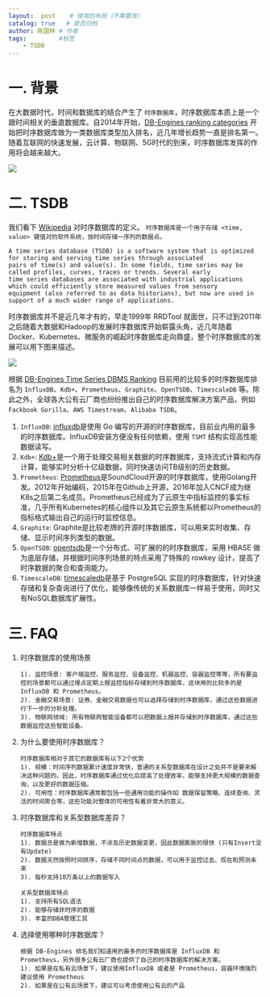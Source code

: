```yaml
---
layout:  post    # 使用的布局（不需要改）
catalog: true   # 是否归档
author: 陈国林 # 作者
tags:         #标签
    - TSDB
---
```


# 一. 背景
在大数据时代，时间和数据库的结合产生了 `时序数据库`，时序数据库本质上是一个跟时间相关的垂直数据库。自2014年开始，[DB-Engines ranking categories](https://db-engines.com/en/ranking_categories) 开始把时序数据库做为一类数据库类型加入排名，近几年增长趋势一直是排名第一。随着互联网的快速发展，云计算、物联网、5G时代的到来，时序数据库发挥的作用将会越来越大。

![](https://github.com/chenguolin/chenguolin.github.io/blob/master/data/image/db-ranking.png?raw=true)

# 二. TSDB
我们看下 [Wikipedia](https://en.wikipedia.org/wiki/Time_series_database) 对时序数据库的定义。 `时序数据库是一个用于存储 <time, value> 键值对的软件系统，按时间存储一序列的数据点。`

```
A time series database (TSDB) is a software system that is optimized for storing and serving time series through associated 
pairs of time(s) and value(s). In some fields, time series may be called profiles, curves, traces or trends. Several early 
time series databases are associated with industrial applications which could efficiently store measured values from sensory 
equipment (also referred to as data historians), but now are used in support of a much wider range of applications.
```

时序数据库并不是近几年才有的，早走1999年 RRDTool 就面世，只不过到2011年之后随着大数据和Hadoop的发展时序数据库开始崭露头角，近几年随着Docker、Kubernetes、微服务的崛起时序数据库走向鼎盛，整个时序数据库的发展可以用下图来描述。

![](https://github.com/chenguolin/chenguolin.github.io/blob/master/data/image/tsdb-fazhan.png?raw=true)

根据 [DB-Engines Time Series DBMS Ranking](https://db-engines.com/en/ranking_trend/time+series+dbms) 目前用的比较多的时序数据库排名为 `InfluxDB`、`Kdb+`、`Prometheus`、`Graphite`、`OpenTSDB`、`TimescaleDB` 等。除此之外，全球各大公有云厂商也纷纷推出自己的时序数据库解决方案产品，例如 `Fackbook Gorilla`、`AWS Timestream`、`Alibaba TSDB`。

1. `InfluxDB`: [influxdb](https://github.com/influxdata/influxdb)是使用 Go 编写的开源的时序数据库，目前业内用的最多的时序数据库。InfluxDB安装方便没有任何依赖，使用 `TSMT` 结构实现高性能数据读写。
2. `Kdb+`: [Kdb+](https://github.com/KxSystems/kdb)是一个用于处理交易相关数据的时序数据库，支持流式计算和内存计算，能够实时分析十亿级数据，同时快速访问TB级别的历史数据。
3. `Prometheus`: [Prometheus](https://prometheus.io/)是SoundCloud开源的时序数据库，使用Golang开发。2012年开始编码，2015年在Github上开源，2016年加入CNCF成为继K8s之后第二名成员。Prometheus已经成为了云原生中指标监控的事实标准，几乎所有Kubernetes的核心组件以及其它云原生系统都以Prometheus的指标格式输出自己的运行时监控信息。
4. `Graphite`: Graphite是比较老牌的开源时序数据库，可以用来实时收集、存储、显示时间序列类型的数据。
5. `OpenTSDB`: [opentsdb](https://github.com/OpenTSDB/opentsdb)是一个分布式、可扩展的的时序数据库，采用 HBASE 做为底层存储，并根据时间序列场景的特点采用了特殊的 rowkey 设计，提高了时序数据的聚合和查询能力。
6. `TimescaleDB`: [timescaledb](https://github.com/timescale/timescaledb)是基于 PostgreSQL 实现的时序数据库，针对快速存储和复杂查询进行了优化，能够像传统的关系数据库一样易于使用，同时又有NoSQL数据库扩展性。

# 三. FAQ
1. 时序数据库的使用场景
   ```
   1). 监控场景: 客户端监控、服务监控、设备监控、机器监控、容器监控等等，所有要监控的场景都可以通过埋点定期上报监控指标存储到时序数据库，这块用的比较多的是InfluxDB 和 Prometheus。
   2). 金融交易场景: 证券、金融交易数据也可以选择存储到时序数据库，通过这些数据进行下一步的分析处理。
   3). 物联网领域: 所有物联网智能设备都可以把数据上报并存储到时序数据库，通过这些数据监控这些智能设备。
   ```

2. 为什么要使用时序数据库？
   ```
   时序数据库相对于其它的数据库有以下2个优势
   1). 规模：时间序列数据累计速度非常快，普通的关系型数据库在设计之处并不是要来解决这种问题的。因此，时序数据库通过优化后提高了处理效率，能够支持更大规模的数据查询，以及更好的数据压缩。
   2). 可用性：时序数据库通常都包括一些通用功能的操作如 数据保留策略、连续查询、灵活的时间聚合等，这些功能对整体的可用性有着非常大的意义。
   ```

3. 时序数据库和关系型数据库差异？
   ```
   时序数据库特点
   1). 数据总是做为新增数据，不涉及历史数据变更，因此数据膨胀的很快 (只有Insert没有Update)
   2). 数据天然按照时间排序，存储不同时间点的数据，可以用于监控过去、现在和预测未来
   3). 每秒支持10万条以上的数据写入
   
   关系型数据库特点
   1). 支持所有SQL语法
   2). 能够存储非时序的数据
   3). 丰富的DBA管理工具
   ```
   
4. 选择使用哪种时序数据库？
   ```
   根据 DB-Engines 排名我们知道用的最多的时序数据库是 InfluxDB 和 Prometheus，另外很多公有云厂商也提供了自己的时序数据库的解决方案。
   1). 如果是在私有云场景下，建议使用InfluxDB 或者是 Prometheus，容器环境强烈建议使用 Prometheus
   2). 如果是在公有云场景下，建议可以考虑使用公有云的产品
   ```


